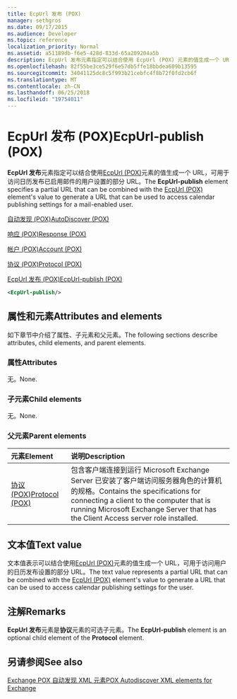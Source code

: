 ```yaml
---
title: EcpUrl 发布 (POX)
manager: sethgros
ms.date: 09/17/2015
ms.audience: Developer
ms.topic: reference
localization_priority: Normal
ms.assetid: a51189db-f6e5-428d-833d-65a209204a5b
description: EcpUrl 发布元素指定可以结合使用 EcpUrl (POX) 元素的值生成一个 URL，可用于访问日历发布已启用邮件的用户设置的部分 URL。
ms.openlocfilehash: 82f55be3ce529f6e57db5ffe18bbdea609b13595
ms.sourcegitcommit: 34041125dc8c5f993b21cebfc4f8b72f0fd2cb6f
ms.translationtype: MT
ms.contentlocale: zh-CN
ms.lasthandoff: 06/25/2018
ms.locfileid: "19754011"
---
```

# <a name="ecpurl-publish-pox"></a><span data-ttu-id="b1a26-103">EcpUrl 发布 (POX)</span><span class="sxs-lookup"><span data-stu-id="b1a26-103">EcpUrl-publish (POX)</span></span>

<span data-ttu-id="b1a26-104">**EcpUrl 发布**元素指定可以结合使用[EcpUrl (POX)](ecpurl-pox.md)元素的值生成一个 URL，可用于访问日历发布已启用邮件的用户设置的部分 URL。</span><span class="sxs-lookup"><span data-stu-id="b1a26-104">The **EcpUrl-publish** element specifies a partial URL that can be combined with the [EcpUrl (POX)](ecpurl-pox.md) element's value to generate a URL that can be used to access calendar publishing settings for a mail-enabled user.</span></span> 
  
[<span data-ttu-id="b1a26-105">自动发现 (POX)</span><span class="sxs-lookup"><span data-stu-id="b1a26-105">AutoDiscover (POX)</span></span>](autodiscover-pox.md)
  
[<span data-ttu-id="b1a26-106">响应 (POX)</span><span class="sxs-lookup"><span data-stu-id="b1a26-106">Response (POX)</span></span>](response-pox.md)
  
[<span data-ttu-id="b1a26-107">帐户 (POX)</span><span class="sxs-lookup"><span data-stu-id="b1a26-107">Account (POX)</span></span>](account-pox.md)
  
[<span data-ttu-id="b1a26-108">协议 (POX)</span><span class="sxs-lookup"><span data-stu-id="b1a26-108">Protocol (POX)</span></span>](protocol-pox.md)
  
[<span data-ttu-id="b1a26-109">EcpUrl 发布 (POX)</span><span class="sxs-lookup"><span data-stu-id="b1a26-109">EcpUrl-publish (POX)</span></span>](ecpurl-publish-pox.md)
  
```XML
<EcpUrl-publish/>
```

## <a name="attributes-and-elements"></a><span data-ttu-id="b1a26-110">属性和元素</span><span class="sxs-lookup"><span data-stu-id="b1a26-110">Attributes and elements</span></span>

<span data-ttu-id="b1a26-111">如下章节中介绍了属性、子元素和父元素。</span><span class="sxs-lookup"><span data-stu-id="b1a26-111">The following sections describe attributes, child elements, and parent elements.</span></span>
  
### <a name="attributes"></a><span data-ttu-id="b1a26-112">属性</span><span class="sxs-lookup"><span data-stu-id="b1a26-112">Attributes</span></span>

<span data-ttu-id="b1a26-113">无。</span><span class="sxs-lookup"><span data-stu-id="b1a26-113">None.</span></span>
  
### <a name="child-elements"></a><span data-ttu-id="b1a26-114">子元素</span><span class="sxs-lookup"><span data-stu-id="b1a26-114">Child elements</span></span>

<span data-ttu-id="b1a26-115">无。</span><span class="sxs-lookup"><span data-stu-id="b1a26-115">None.</span></span>
  
### <a name="parent-elements"></a><span data-ttu-id="b1a26-116">父元素</span><span class="sxs-lookup"><span data-stu-id="b1a26-116">Parent elements</span></span>

|<span data-ttu-id="b1a26-117">**元素**</span><span class="sxs-lookup"><span data-stu-id="b1a26-117">**Element**</span></span>|<span data-ttu-id="b1a26-118">**说明**</span><span class="sxs-lookup"><span data-stu-id="b1a26-118">**Description**</span></span>|
|:-----|:-----|
|[<span data-ttu-id="b1a26-119">协议 (POX)</span><span class="sxs-lookup"><span data-stu-id="b1a26-119">Protocol (POX)</span></span>](protocol-pox.md) <br/> |<span data-ttu-id="b1a26-120">包含客户端连接到运行 Microsoft Exchange Server 已安装了客户端访问服务器角色的计算机的规格。</span><span class="sxs-lookup"><span data-stu-id="b1a26-120">Contains the specifications for connecting a client to the computer that is running Microsoft Exchange Server that has the Client Access server role installed.</span></span>  <br/> |
   
## <a name="text-value"></a><span data-ttu-id="b1a26-121">文本值</span><span class="sxs-lookup"><span data-stu-id="b1a26-121">Text value</span></span>

<span data-ttu-id="b1a26-122">文本值表示可以结合使用[EcpUrl (POX)](ecpurl-pox.md)元素的值生成一个 URL，可用于访问用户的日历发布设置的部分 URL。</span><span class="sxs-lookup"><span data-stu-id="b1a26-122">The text value represents a partial URL that can be combined with the [EcpUrl (POX)](ecpurl-pox.md) element's value to generate a URL that can be used to access calendar publishing settings for the user.</span></span> 
  
## <a name="remarks"></a><span data-ttu-id="b1a26-123">注解</span><span class="sxs-lookup"><span data-stu-id="b1a26-123">Remarks</span></span>

<span data-ttu-id="b1a26-124">**EcpUrl 发布**元素是**协议**元素的可选子元素。</span><span class="sxs-lookup"><span data-stu-id="b1a26-124">The **EcpUrl-publish** element is an optional child element of the **Protocol** element.</span></span> 
  
## <a name="see-also"></a><span data-ttu-id="b1a26-125">另请参阅</span><span class="sxs-lookup"><span data-stu-id="b1a26-125">See also</span></span>



[<span data-ttu-id="b1a26-126">Exchange POX 自动发现 XML 元素</span><span class="sxs-lookup"><span data-stu-id="b1a26-126">POX Autodiscover XML elements for Exchange</span></span>](pox-autodiscover-xml-elements-for-exchange.md)

